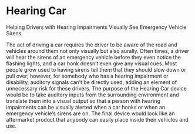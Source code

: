 # Hearing Car
Helping Drivers with Hearing Impairments Visually See Emergency Vehicle Sirens.

The act of driving a car requires the driver to be aware of the road and vehicles around them not only visually but also aurally. Often times, a driver will hear the sirens of an emergency vehicle before they even notice the flashing lights, and a car honk doesn’t even give any visual cues. Most people grow used to having sirens tell them that they should slow down or pull over; however, for somebody who has a hearing impairment or disability, auditory signals can’t be directly used, adding an element of unnecessary risk for these drivers. The purpose of the Hearing Car device would be to take auditory inputs from the surrounding environment and translate them into a visual output so that a person with hearing impairments can be visually alerted when a car honks or when an emergency vehicle’s sirens are on. The final device would look like an aftermarket product that anybody can easily place inside their vehicles and use. 
